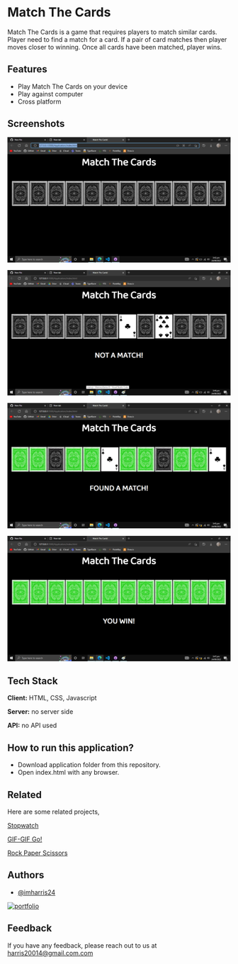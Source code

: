 
# Match The Cards

Match The Cards is a game that requires players to match similar cards. Player need to find a match for a card. If a pair of card matches then player moves 
closer to winning. Once all cards have been matched, player wins.

## Features

- Play Match The Cards on your device
- Play against computer
- Cross platform


## Screenshots

![App Screenshot](https://raw.githubusercontent.com/imharris24/MatchTheCards-JS/main/Screenshots/SC001.png)

![App Screenshot](https://raw.githubusercontent.com/imharris24/MatchTheCards-JS/main/Screenshots/SC002.png)

![App Screenshot](https://raw.githubusercontent.com/imharris24/MatchTheCards-JS/main/Screenshots/SC003.png)

![App Screenshot](https://raw.githubusercontent.com/imharris24/MatchTheCards-JS/main/Screenshots/SC004.png)


## Tech Stack

**Client:** HTML, CSS, Javascript

**Server:** no server side

**API:** no API used


## How to run this application?

- Download application folder from this repository.
- Open index.html with any browser.



## Related

Here are some related projects,

[Stopwatch](https://github.com/imharris24/Stopwatch)

[GIF-GIF Go!](https://github.com/imharris24/GifGifGo-JS)

[Rock Paper Scissors](https://github.com/imharris24/RockPaperScissors-JS)

## Authors

- [@imharris24](https://www.github.com/imharris24)

[![portfolio](https://img.shields.io/badge/my_portfolio-000?style=for-the-badge&logo=ko-fi&logoColor=white)](https://imharris24.github.io/)
## Feedback

If you have any feedback, please reach out to us at harris20014@gmail.com.com

